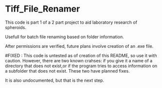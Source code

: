 # Tiff_File_Renamer

This code is part 1 of a 2 part project to aid laboratory research of spheroids.

Usefull for batch file renaming based on folder information.

After permissions are verified, future plans involve creation of an .exe file.

#FIXED : This code is untested as of creation of this README, so use it with caution. However, there are two known crahses: if you give it a name of a directory that does not exist,or if the program tries to access information on a subfolder that does not exist. These two have planned fixes.

It is also undocumented, but that is the next step.

